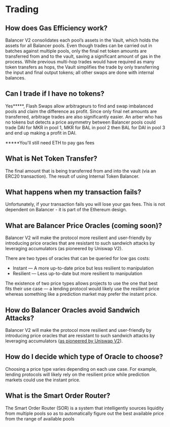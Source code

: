 # Trading

## How does Gas Efficiency work?

Balancer V2 consolidates each pool’s assets in the Vault, which holds the assets for all Balancer pools. Even though trades can be carried out in batches against multiple pools, only the final net token amounts are transferred from and to the vault, saving a significant amount of gas in the process. While previous multi-hop trades would have required as many token transfers as hops, the Vault simplifies the trade by only transferring the input and final output tokens; all other swaps are done with internal balances.

## Can I trade if I have no tokens?

Yes**\***, Flash Swaps allow arbitrageurs to find and swap imbalanced pools and claim the difference as profit. Since only final net amounts are transferred, arbitrage trades are also significantly easier. An arber who has no tokens but detects a price asymmetry between Balancer pools could trade DAI for MKR in pool 1, MKR for BAL in pool 2 then BAL for DAI in pool 3 and end up making a profit in DAI.

**\***You'll still need ETH to pay gas fees

## What is Net Token Transfer?

The final amount that is being transferred from and into the vault \(via an ERC20 transaction\). The result of using Internal Token Balancer.

## What happens when my transaction fails?

Unfortunately, if your transaction fails you will lose your gas fees. This is not dependent on Balancer - it is part of the Ethereum design.

## What are Balancer Price Oracles \(coming soon\)?

Balancer V2 will make the protocol more resilient and user-friendly by introducing price oracles that are resistant to such sandwich attacks by leveraging accumulators \(as pioneered by Uniswap V2\).

There are two types of oracles that can be queried for low gas costs:

* Instant — A more up-to-date price but less resilient to manipulation
* Resilient — Less up-to-date but more resilient to manipulation

The existence of two price types allows projects to use the one that best fits their use case — a lending protocol would likely use the resilient price whereas something like a prediction market may prefer the instant price.

## How do Balancer Oracles avoid Sandwich Attacks?

Balancer V2 will make the protocol more resilient and user-friendly by introducing price oracles that are resistant to such sandwich attacks by leveraging accumulators \([as pioneered by Uniswap V2](https://uniswap.org/blog/uniswap-v2/#price-oracles)\).

## How do I decide which type of Oracle to choose?

Choosing a price type varies depending on each use case. For example, lending protocols will likely rely on the resilient price while prediction markets could use the instant price.

## What is the Smart Order Router?

The Smart Order Router \(SOR\) is a system that intelligently sources liquidity from multiple pools so as to automatically figure out the best available price from the range of available pools

